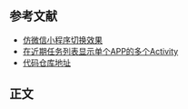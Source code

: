 ## 参考文献
* [仿微信小程序切换效果](https://juejin.cn/post/7055466828365037575?utm_source=gold_browser_extension)
* [在近期任务列表显示单个APP的多个Activity](https://www.jianshu.com/p/7f6f98da691e)
* [代码仓库地址]()
## 正文
